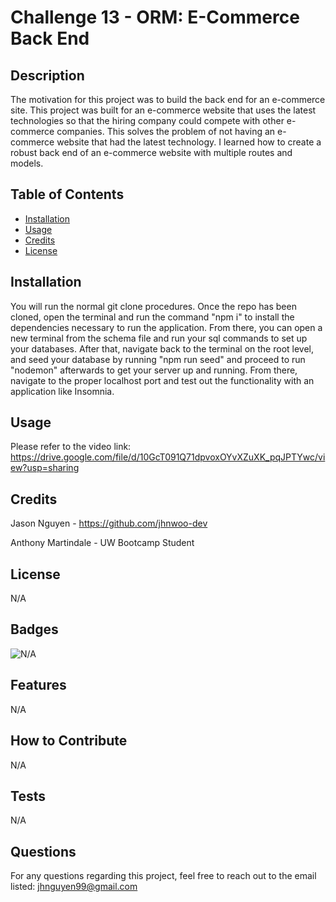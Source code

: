 # Challenge 13 - ORM: E-Commerce Back End

## Description

The motivation for this project was to build the back end for an e-commerce site.
This project was built for an e-commerce website that uses the latest technologies so that the hiring company could compete with other e-commerce companies.
This solves the problem of not having an e-commerce website that had the latest technology.
I learned how to create a robust back end of an e-commerce website with multiple routes and models.

## Table of Contents

-   [Installation](#installation)
-   [Usage](#usage)
-   [Credits](#credits)
-   [License](#license)

## Installation

You will run the normal git clone procedures. Once the repo has been cloned, open the terminal and run the command "npm i" to install the dependencies necessary to run the application. From there, you can open a new terminal from the schema file and run your sql commands to set up your databases. After that, navigate back to the terminal on the root level, and seed your database by running "npm run seed" and proceed to run "nodemon" afterwards to get your server up and running. From there, navigate to the proper localhost port and test out the functionality with an application like Insomnia.

## Usage

Please refer to the video link:
https://drive.google.com/file/d/10GcT091Q71dpvoxOYvXZuXK_pqJPTYwc/view?usp=sharing

## Credits

Jason Nguyen - https://github.com/jhnwoo-dev

Anthony Martindale - UW Bootcamp Student

## License

N/A

## Badges

![N/A](https://img.shields.io/badge/none-%20-blue)

## Features

N/A

## How to Contribute

N/A

## Tests

N/A

## Questions

For any questions regarding this project, feel free to reach out to the email listed:
jhnguyen99@gmail.com
